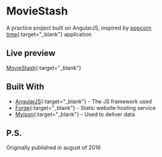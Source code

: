 # MovieStash

A practice project built on AngularJS, inspired by [popcorn time](https://popcorntime.sh/){:target="_blank"} application

## Live preview

[MovieStash](http://moviestash.getforge.io/){:target="_blank"}

## Built With

* [AngularJS](https://angularjs.org/){:target="_blank"} - The JS framework used
* [Forge](https://getforge.com/){:target="_blank"} - Static website  hosting service
* [Myjson](http://myjson.com/api){:target="_blank"} - Used to deliver data

## P.S.

Originally published in august of 2016